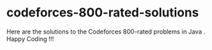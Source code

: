 # codeforces-800-rated-solutions
Here are the solutions to the Codeforces 800-rated problems in Java . Happy Coding !!!

